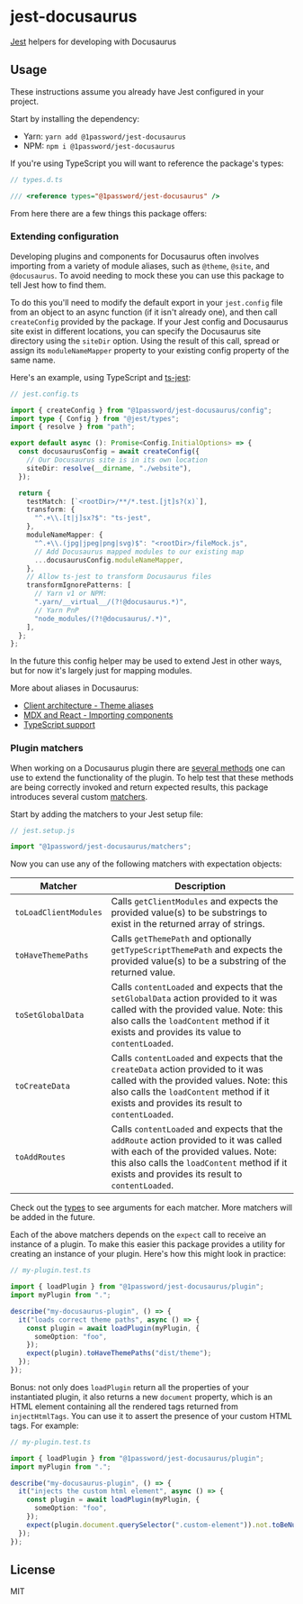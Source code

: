 # jest-docusaurus

[Jest](https://jestjs.io/) helpers for developing with Docusaurus

## Usage

These instructions assume you already have Jest configured in your project.

Start by installing the dependency:

- Yarn: `yarn add @1password/jest-docusaurus`
- NPM: `npm i @1password/jest-docusaurus`

If you're using TypeScript you will want to reference the package's types:

```ts
// types.d.ts

/// <reference types="@1password/jest-docusaurus" />
```

From here there are a few things this package offers:

### Extending configuration

Developing plugins and components for Docusaurus often involves importing from a variety of module aliases, such as `@theme`, `@site`, and `@docusaurus`. To avoid needing to mock these you can use this package to tell Jest how to find them.

To do this you'll need to modify the default export in your `jest.config` file from an object to an async function (if it isn't already one), and then call `createConfig` provided by the package. If your Jest config and Docusaurus site exist in different locations, you can specify the Docusaurus site directory using the `siteDir` option. Using the result of this call, spread or assign its `moduleNameMapper` property to your existing config property of the same name.

Here's an example, using TypeScript and [ts-jest](https://kulshekhar.github.io/ts-jest/):

```ts
// jest.config.ts

import { createConfig } from "@1password/jest-docusaurus/config";
import type { Config } from "@jest/types";
import { resolve } from "path";

export default async (): Promise<Config.InitialOptions> => {
  const docusaurusConfig = await createConfig({
    // Our Docusaurus site is in its own location
    siteDir: resolve(__dirname, "./website"),
  });

  return {
    testMatch: [`<rootDir>/**/*.test.[jt]s?(x)`],
    transform: {
      "^.+\\.[t|j]sx?$": "ts-jest",
    },
    moduleNameMapper: {
      "^.+\\.(jpg|jpeg|png|svg)$": "<rootDir>/fileMock.js",
      // Add Docusaurus mapped modules to our existing map
      ...docusaurusConfig.moduleNameMapper,
    },
    // Allow ts-jest to transform Docusaurus files
    transformIgnorePatterns: [
      // Yarn v1 or NPM:
      ".yarn/__virtual__/(?!@docusaurus.*)",
      // Yarn PnP
      "node_modules/(?!@docusaurus/.*)",
    ],
  };
};
```

In the future this config helper may be used to extend Jest in other ways, but for now it's largely just for mapping modules.

More about aliases in Docusaurus:

- [Client architecture - Theme aliases](https://docusaurus.io/docs/advanced/client#theme-aliases)
- [MDX and React - Importing components](https://docusaurus.io/docs/markdown-features/react#importing-components)
- [TypeScript support](https://docusaurus.io/docs/typescript-support)

### Plugin matchers

When working on a Docusaurus plugin there are [several methods](https://docusaurus.io/docs/api/plugin-methods) one can use to extend the functionality of the plugin. To help test that these methods are being correctly invoked and return expected results, this package introduces several custom [matchers](https://jestjs.io/docs/using-matchers).

Start by adding the matchers to your Jest setup file:

```js
// jest.setup.js

import "@1password/jest-docusaurus/matchers";
```

Now you can use any of the following matchers with expectation objects:

| Matcher | Description |
| --- | --- |
| `toLoadClientModules` | Calls `getClientModules` and expects the provided value(s) to be substrings to exist in the returned array of strings. |
| `toHaveThemePaths` | Calls `getThemePath` and optionally `getTypeScriptThemePath` and expects the provided value(s) to be a substring of the returned value. |
| `toSetGlobalData` | Calls `contentLoaded` and expects that the `setGlobalData` action provided to it was called with the provided value. Note: this also calls the `loadContent` method if it exists and provides its value to `contentLoaded`. |
| `toCreateData` | Calls `contentLoaded` and expects that the `createData` action provided to it was called with the provided values. Note: this also calls the `loadContent` method if it exists and provides its result to `contentLoaded`. |
| `toAddRoutes` | Calls `contentLoaded` and expects that the `addRoute` action provided to it was called with each of the provided values. Note: this also calls the `loadContent` method if it exists and provides its result to `contentLoaded`. |

Check out the [types](./src/types.d.ts) to see arguments for each matcher. More matchers will be added in the future.

Each of the above matchers depends on the `expect` call to receive an instance of a plugin. To make this easier this package provides a utility for creating an instance of your plugin. Here's how this might look in practice:

```ts
// my-plugin.test.ts

import { loadPlugin } from "@1password/jest-docusaurus/plugin";
import myPlugin from ".";

describe("my-docusaurus-plugin", () => {
  it("loads correct theme paths", async () => {
    const plugin = await loadPlugin(myPlugin, {
      someOption: "foo",
    });
    expect(plugin).toHaveThemePaths("dist/theme");
  });
});
```

Bonus: not only does `loadPlugin` return all the properties of your instantiated plugin, it also returns a new `document` property, which is an HTML element containing all the rendered tags returned from `injectHtmlTags`. You can use it to assert the presence of your custom HTML tags. For example:

```ts
// my-plugin.test.ts

import { loadPlugin } from "@1password/jest-docusaurus/plugin";
import myPlugin from ".";

describe("my-docusaurus-plugin", () => {
  it("injects the custom html element", async () => {
    const plugin = await loadPlugin(myPlugin, {
      someOption: "foo",
    });
    expect(plugin.document.querySelector(".custom-element")).not.toBeNull();
  });
});
```

## License

MIT
